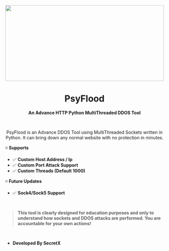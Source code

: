 <img src="https://media.discordapp.net/attachments/741571722741940256/895694890304938045/Untitled-1.png" height=240 width=100%>
<h1 align="center">PsyFlood</h1>
<p align="center"><b>An Advance HTTP Python MultiThreaded DDOS Tool</b></p>
<br>
<p align="center">PsyFlood is an Advance DDOS Tool using MultiThreaded Sockets written in Python. It can bring down any normal website with no protection in minutes.<br>

◽ __**Supports**__
- ✅ **Custom Host Address / Ip**
- ✅ **Custom Port Attack Support**
- ✅ **Custom Threads (Default 1000)**

◽ __**Future Updates**__
- ✅ **Sock4/Sock5 Support**
<br>

> **This tool is clearly designed for education purposes and only to understand how sockets and DDOS attacks are performed. You are accountable for your own actions!**
<br>
  
- **Developed By SecretX**
